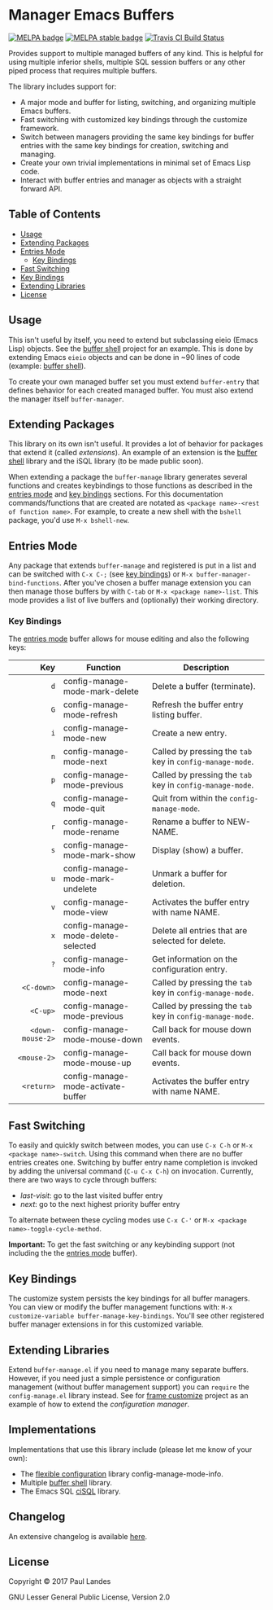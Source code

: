 # Manager Emacs Buffers

[![MELPA badge][melpa-badge]][melpa-link]
[![MELPA stable badge][melpa-stable-badge]][melpa-stable-link]
[![Travis CI Build Status][travis-badge]][travis-link]

Provides support to multiple managed buffers of any kind.  This is helpful for
using multiple inferior shells, multiple SQL session buffers or any other piped
process that requires multiple buffers.

The library includes support for:
* A major mode and buffer for listing, switching, and organizing multiple Emacs
  buffers.
* Fast switching with customized key bindings through the customize framework.
* Switch between managers providing the same key bindings for buffer entries
  with the same key bindings for creation, switching and managing.
* Create your own trivial implementations in minimal set of Emacs Lisp code.
* Interact with buffer entries and manager as objects with a straight forward
  API.

<!-- markdown-toc start - Don't edit this section. Run M-x markdown-toc-refresh-toc -->
## Table of Contents

- [Usage](#usage)
- [Extending Packages](#extending-packages)
- [Entries Mode](#entries-mode)
    - [Key Bindings](#key-bindings)
- [Fast Switching](#fast-switching)
- [Key Bindings](#key-bindings-1)
- [Extending Libraries](#extending-libraries)
- [License](#license)

<!-- markdown-toc end -->


## Usage

This isn't useful by itself, you need to extend but subclassing eieio (Emacs
Lisp) objects.  See the [buffer shell] project for an example.  This is done by
extending Emacs `eieio` objects and can be done in ~90 lines of code (example:
[buffer shell]).

To create your own managed buffer set you must extend `buffer-entry` that
defines behavior for each created managed buffer.  You must also extend the
manager itself `buffer-manager`.


## Extending Packages

This library on its own isn't useful.  It provides a lot of behavior for
packages that extend it (called *extensions*).  An example of an extension is
the [buffer shell] library and the iSQL library (to be made public soon).

When extending a package the `buffer-manage` library generates several
functions and creates keybindings to those functions as described in the
[entries mode] and [key bindings] sections.  For this documentation
commands/functions that are created are notated as `<package name>-<rest of
function name>`.  For example, to create a new shell with the `bshell` package,
you'd use `M-x bshell-new`.


## Entries Mode

Any package that extends `buffer-manage` and registered is put in a list and
can be switched with `C-x C-;` (see [key bindings]) or `M-x
buffer-manager-bind-functions`.  After you've chosen a buffer manage extension
you can then manage those buffers by with `C-tab` or `M-x <package name>-list`.
This mode provides a list of live buffers and (optionally) their working
directory.


### Key Bindings

The [entries mode] buffer allows for mouse editing and also the following keys:

|              Key | Function                           | Description                                               |
|-----------------:|------------------------------------|-----------------------------------------------------------|
|              `d` | config-manage-mode-mark-delete     | Delete a buffer (terminate).                              |
|              `G` | config-manage-mode-refresh         | Refresh the buffer entry listing buffer.                  |
|              `i` | config-manage-mode-new             | Create a new entry.                                       |
|              `n` | config-manage-mode-next            | Called by pressing the `tab` key in `config-manage-mode`. |
|              `p` | config-manage-mode-previous        | Called by pressing the `tab` key in `config-manage-mode`. |
|              `q` | config-manage-mode-quit            | Quit from within the `config-manage-mode`.                |
|              `r` | config-manage-mode-rename          | Rename a buffer to NEW-NAME.                              |
|              `s` | config-manage-mode-mark-show       | Display (show) a buffer.                                  |
|              `u` | config-manage-mode-mark-undelete   | Unmark a buffer for deletion.                             |
|              `v` | config-manage-mode-view            | Activates the buffer entry with name NAME.                |
|              `x` | config-manage-mode-delete-selected | Delete all entries that are selected for delete.          |
|              `?` | config-manage-mode-info            | Get information on the configuration entry.               |
|       `<C-down>` | config-manage-mode-next            | Called by pressing the `tab` key in `config-manage-mode`. |
|         `<C-up>` | config-manage-mode-previous        | Called by pressing the `tab` key in `config-manage-mode`. |
| `<down-mouse-2>` | config-manage-mode-mouse-down      | Call back for mouse down events.                          |
|      `<mouse-2>` | config-manage-mode-mouse-up        | Call back for mouse down events.                          |
|       `<return>` | config-manage-mode-activate-buffer | Activates the buffer entry with name NAME.                |


## Fast Switching

To easily and quickly switch between modes, you can use `C-x C-h` or `M-x
<package name>-switch`.  Using this command when there are no buffer entries
creates one.  Switching by buffer entry name completion is invoked by adding
the universal command (`C-u C-x C-h`) on invocation.  Currently, there are two
ways to cycle through buffers:
* *last-visit*: go to the last visited buffer entry
* *next*: go to the next highest priority buffer entry

To alternate between these cycling modes use `C-x C-'` or `M-x <package
name>-toggle-cycle-method`.

**Important:** To get the fast switching or any keybinding support (not
including the the [entries mode] buffer).


## Key Bindings

The customize system persists the key bindings for all buffer managers.  You
can view or modify the buffer management functions with: `M-x
customize-variable buffer-manage-key-bindings`.  You'll see other registered
buffer manager extensions in for this customized variable.


## Extending Libraries

Extend `buffer-manage.el` if you need to manage many separate buffers.
However, if you need just a simple persistence or configuration management
(without buffer management support) you can `require` the `config-manage.el`
library instead.  See for [frame customize] project as an example of how to
extend the *configuration manager*.


## Implementations

Implementations that use this library include (please let me know of your own):

* The [flexible configuration](https://github.com/plandes/flex-compile) library
  config-manage-mode-info.
* Multiple [buffer shell] library.
* The Emacs SQL [ciSQL](https://github.com/plandes/cisql) library.


## Changelog

An extensive changelog is available [here](CHANGELOG.md).


## License

Copyright © 2017 Paul Landes

GNU Lesser General Public License, Version 2.0


<!-- links -->

[entries mode]: #entries-mode
[buffer shell]: https://github.com/plandes/bshell
[key bindings]: #key-bindings
[frame customize]: https://github.com/plandes/frame-customize

[melpa-link]: https://melpa.org/#/buffer-manage
[melpa-stable-link]: https://stable.melpa.org/#/buffer-manage
[melpa-badge]: https://melpa.org/packages/buffer-manage-badge.svg
[melpa-stable-badge]: https://stable.melpa.org/packages/buffer-manage-badge.svg
[travis-link]: https://travis-ci.org/plandes/buffer-manage
[travis-badge]: https://travis-ci.org/plandes/buffer-manage.svg?branch=master
	
